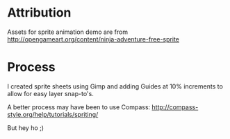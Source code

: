# Attribution

Assets for sprite animation demo are from http://opengameart.org/content/ninja-adventure-free-sprite

# Process

I created sprite sheets using Gimp and adding Guides at 10% increments to allow for easy layer snap-to's.

A better process may have been to use Compass: http://compass-style.org/help/tutorials/spriting/

But hey ho ;)
